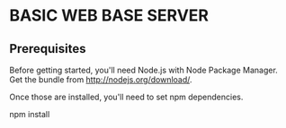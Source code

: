 BASIC WEB BASE SERVER
=====================

Prerequisites
-------------
Before getting started, you'll need Node.js with Node Package Manager.
Get the bundle from http://nodejs.org/download/.

Once those are installed, you'll need to set npm dependencies.

npm install
